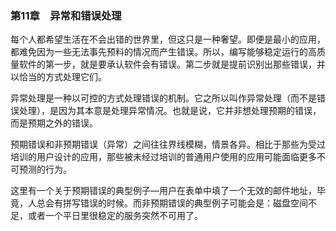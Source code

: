 ### 第11章　异常和错误处理

每个人都希望生活在不会出错的世界里，但这只是一种奢望。即便是最小的应用，都难免因为一些无法事先预料的情况而产生错误。所以，编写能够稳定运行的高质量软件的第一步，就是要承认软件会有错误。第二步就是提前识别出那些错误，并以恰当的方式处理它们。

异常处理是一种以可控的方式处理错误的机制。它之所以叫作异常处理（而不是错误处理），是因为其本意是处理异常情况。也就是说，它并非想处理预期的错误，而是预期之外的错误。

预期错误和非预期错误（异常）之间往往界线模糊，情景各异。相比于那些为受过培训的用户设计的应用，那些被未经过培训的普通用户使用的应用可能面临更多不可预测的行为。

这里有一个关于预期错误的典型例子—用户在表单中填了一个无效的邮件地址，毕竟，人总会有拼写错误的时候。而非预期错误的典型例子可能会是：磁盘空间不足，或者一个平日里很稳定的服务突然不可用了。

